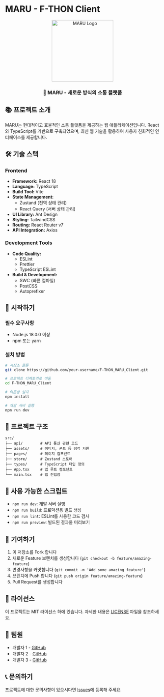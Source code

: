 # MARU - F-THON Client

<div align="center">
  <img src="public/logo.png" alt="MARU Logo" width="200" height="200">
  <br />
  <h3>🌟 MARU - 새로운 방식의 소통 플랫폼</h3>
</div>

## 📚 프로젝트 소개

MARU는 현대적이고 효율적인 소통 플랫폼을 제공하는 웹 애플리케이션입니다. React와 TypeScript를 기반으로 구축되었으며, 최신 웹 기술을 활용하여 사용자 친화적인 인터페이스를 제공합니다.

## 🛠 기술 스택

### Frontend

- **Framework:** React 18
- **Language:** TypeScript
- **Build Tool:** Vite
- **State Management:**
  - Zustand (전역 상태 관리)
  - React Query (서버 상태 관리)
- **UI Library:** Ant Design
- **Styling:** TailwindCSS
- **Routing:** React Router v7
- **API Integration:** Axios

### Development Tools

- **Code Quality:**
  - ESLint
  - Prettier
  - TypeScript ESLint
- **Build & Development:**
  - SWC (빠른 컴파일)
  - PostCSS
  - Autoprefixer

## 🚀 시작하기

### 필수 요구사항

- Node.js 18.0.0 이상
- npm 또는 yarn

### 설치 방법

```bash
# 저장소 클론
git clone https://github.com/your-username/F-THON_MARU_Client.git

# 프로젝트 디렉토리로 이동
cd F-THON_MARU_Client

# 의존성 설치
npm install

# 개발 서버 실행
npm run dev
```

## 📁 프로젝트 구조

```
src/
├── api/        # API 통신 관련 코드
├── assets/     # 이미지, 폰트 등 정적 자원
├── pages/      # 페이지 컴포넌트
├── store/      # Zustand 스토어
├── types/      # TypeScript 타입 정의
├── App.tsx     # 앱 루트 컴포넌트
└── main.tsx    # 앱 진입점
```

## 📝 사용 가능한 스크립트

- `npm run dev`: 개발 서버 실행
- `npm run build`: 프로덕션용 빌드 생성
- `npm run lint`: ESLint를 사용한 코드 검사
- `npm run preview`: 빌드된 결과물 미리보기

## 🤝 기여하기

1. 이 저장소를 Fork 합니다
2. 새로운 Feature 브랜치를 생성합니다 (`git checkout -b feature/amazing-feature`)
3. 변경사항을 커밋합니다 (`git commit -m 'Add some amazing feature'`)
4. 브랜치에 Push 합니다 (`git push origin feature/amazing-feature`)
5. Pull Request를 생성합니다

## 📜 라이선스

이 프로젝트는 MIT 라이선스 하에 있습니다. 자세한 내용은 [LICENSE](LICENSE) 파일을 참조하세요.

## 👥 팀원

- 개발자 1 - [GitHub](https://github.com/username)
- 개발자 2 - [GitHub](https://github.com/username)
- 개발자 3 - [GitHub](https://github.com/username)

## 📞 문의하기

프로젝트에 대한 문의사항이 있으시다면 [Issues](https://github.com/your-username/F-THON_MARU_Client/issues)에 등록해 주세요.

